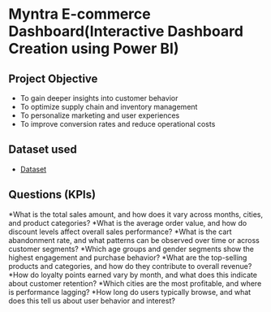# Myntra E-commerce Dashboard(Interactive Dashboard Creation using Power BI)
## Project Objective
* To gain deeper insights into customer behavior
* To optimize supply chain and inventory management
* To personalize marketing and user experiences
* To improve conversion rates and reduce operational costs

## Dataset used 
- <a href="https://github.com/AmiteshBatham15/Myntra-Analytics-Dashboard/blob/main/Myntra_Analytics_Dataset.csv">Dataset</a>

## Questions (KPIs)
*What is the total sales amount, and how does it vary across months, cities, and product categories?
*What is the average order value, and how do discount levels affect overall sales performance?
*What is the cart abandonment rate, and what patterns can be observed over time or across customer segments?
*Which age groups and gender segments show the highest engagement and purchase behavior?
*What are the top-selling products and categories, and how do they contribute to overall revenue?
*How do loyalty points earned vary by month, and what does this indicate about customer retention?
*Which cities are the most profitable, and where is performance lagging?
*How long do users typically browse, and what does this tell us about user behavior and interest?
